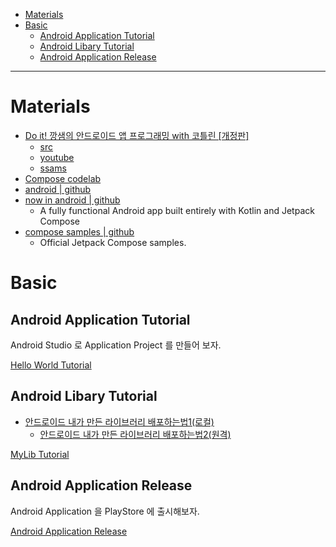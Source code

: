 - [Materials](#materials)
- [Basic](#basic)
  - [Android Application Tutorial](#android-application-tutorial)
  - [Android Libary Tutorial](#android-libary-tutorial)
  - [Android Application Release](#android-application-release)

----

# Materials

* [Do it! 깡샘의 안드로이드 앱 프로그래밍 with 코틀린 [개정판]](http://easyspub.co.kr/20_Menu/BookView/489/PUB)
  * [src](https://kkangsnote.tistory.com/138?category=1048735)
  * [youtube](https://www.youtube.com/watch?v=zP5rl8NtZ6U&list=PLYlZbv3fX7WvaWMB9zRgbO7Hzf3MRgrIf&index=2)
  * [ssams](https://ssamz.com/lecture_view.php?LectureStep1=51&LectureSeq=18)
* [Compose codelab](https://developer.android.com/courses/android-basics-compose/course?hl=ko)
* [android | github](https://github.com/android)
* [now in android | github](https://github.com/android/nowinandroid)
  * A fully functional Android app built entirely with Kotlin and Jetpack Compose
* [compose samples | github](https://github.com/android/compose-samples)
  * Official Jetpack Compose samples.

# Basic

## Android Application Tutorial

Android Studio 로 Application Project 를 만들어 보자.

[Hello World Tutorial](androidappdevelopment_helloworld.md)

## Android Libary Tutorial

* [안드로이드 내가 만든 라이브러리 배포하는법1(로컬)](https://dog-footprint.tistory.com/4?category=857506)
  * [안드로이드 내가 만든 라이브러리 배포하는법2(원격)](https://dog-footprint.tistory.com/5?category=857506)

[MyLib Tutorial](androidappdevelopment_library.md)

## Android Application Release

Android Application 을 PlayStore 에 출시해보자.

[Android Application Release](androidapprelease.md)
